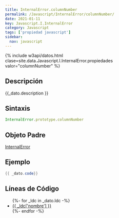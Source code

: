 ```yaml
---
title: InternalError.columnNumber
permalink: /Javascript/InternalError/columnNumber/
date: 2021-01-11
key: Javascript.I.InternalError
category: Javascript
tags: ['propiedad javascript']
sidebar: 
  nav: javascript
---
```


{% include w3api/datos.html clase=site.data.Javascript.I.InternalError.propiedades valor="columnNumber" %}

## Descripción
{{_dato.description }}

## Sintaxis
~~~javascript
InternalError.prototype.columnNumber
~~~

## Objeto Padre
[InternalError](/Javascript/InternalError/)

## Ejemplo
~~~java
{{ _dato.code}}
~~~

## Líneas de Código
<ul>
{%- for _ldc in _dato.ldc -%}
   <li>
       <a href="{{_ldc['url'] }}">{{ _ldc['nombre'] }}</a>
   </li>
{%- endfor -%}
</ul>
